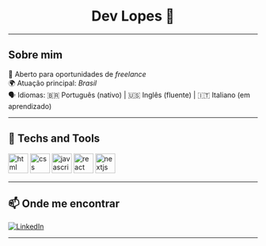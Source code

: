 <h1 align="center">Dev Lopes 👋</h1>

---

## Sobre mim

🎯 Aberto para oportunidades de *freelance*  
🌍 Atuação principal: *Brasil*  
🗣 Idiomas: 🇧🇷 Português (nativo) | 🇺🇸 Inglês (fluente) | 🇮🇹 Italiano (em aprendizado)

---

## 🚀 Techs and Tools

<div align="left">
  <img src="https://cdn.jsdelivr.net/gh/devicons/devicon/icons/html5/html5-original.svg" height="40" alt="html" />
  <img src="https://cdn.jsdelivr.net/gh/devicons/devicon/icons/css3/css3-original.svg" height="40" alt="css" />
  <img src="https://cdn.jsdelivr.net/gh/devicons/devicon/icons/javascript/javascript-original.svg" height="40" alt="javascript" />
  <img src="https://cdn.jsdelivr.net/gh/devicons/devicon/icons/react/react-original.svg" height="40" alt="react" />
  <img src="https://cdn.jsdelivr.net/gh/devicons/devicon/icons/nextjs/nextjs-original.svg" height="40" alt="nextjs" />
</div>

---

## 📫 Onde me encontrar

[![LinkedIn](https://img.shields.io/badge/-LinkedIn-0A66C2?style=for-the-badge&logo=linkedin&logoColor=white)](https://www.linkedin.com/in/francisco-lopes-84257a2a5?utm_source=share&utm_campaign=share_via&utm_content=profile&utm_medium=android_app)

---

<!-- Pode adicionar animações, mascote ou contador depois -->
